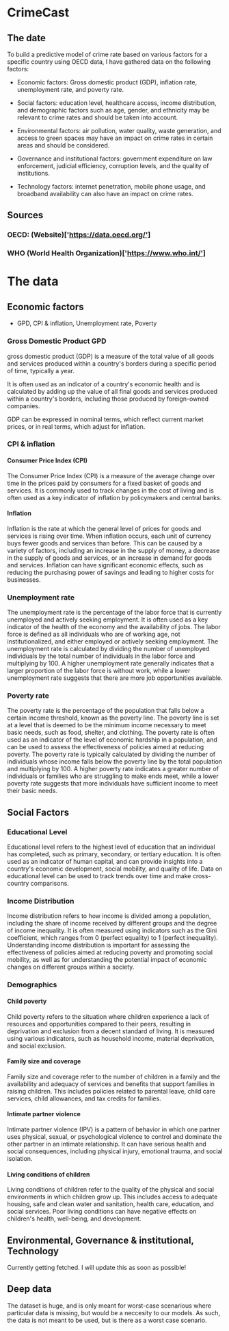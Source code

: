 # CrimeCast


## The date
To build a predictive model of crime rate based on various factors for a specific country using OECD data, I have gathered data on the following factors:

- Economic factors: Gross domestic product (GDP), inflation rate, unemployment rate, and poverty rate.

- Social factors: education level, healthcare access, income distribution, and demographic factors such as age, gender, and ethnicity may be relevant to crime rates and should be taken into account.

- Environmental factors: air pollution, water quality, waste generation, and access to green spaces may have an impact on crime rates in certain areas and should be considered.

- Governance and institutional factors: government expenditure on law enforcement, judicial efficiency, corruption levels, and the quality of institutions.

- Technology factors: internet penetration, mobile phone usage, and broadband availability can also have an impact on crime rates.


## Sources
### OECD: (Website)['https://data.oecd.org/']
### WHO (World Health Organization)['https://www.who.int/']


# The data

## Economic factors
- GPD, CPI & inflation, Unemployment rate, Poverty

### Gross Domestic Product GPD

gross domestic product (GDP) is a measure of the total value of all goods and services produced within a country's borders during a specific period of time, typically a year.

It is often used as an indicator of a country's economic health and is calculated by adding up the value of all final goods and services produced within a country's borders, including those produced by foreign-owned companies.

GDP can be expressed in nominal terms, which reflect current market prices, or in real terms, which adjust for inflation.

### CPI & inflation

#### Consumer Price Index (CPI)

The Consumer Price Index (CPI) is a measure of the average change over time in the prices paid by consumers for a fixed basket of goods and services. It is commonly used to track changes in the cost of living and is often used as a key indicator of inflation by policymakers and central banks.

#### Inflation

Inflation is the rate at which the general level of prices for goods and services is rising over time. When inflation occurs, each unit of currency buys fewer goods and services than before. This can be caused by a variety of factors, including an increase in the supply of money, a decrease in the supply of goods and services, or an increase in demand for goods and services. Inflation can have significant economic effects, such as reducing the purchasing power of savings and leading to higher costs for businesses.

### Unemployment rate

The unemployment rate is the percentage of the labor force that is currently unemployed and actively seeking employment. It is often used as a key indicator of the health of the economy and the availability of jobs. The labor force is defined as all individuals who are of working age, not institutionalized, and either employed or actively seeking employment. The unemployment rate is calculated by dividing the number of unemployed individuals by the total number of individuals in the labor force and multiplying by 100. A higher unemployment rate generally indicates that a larger proportion of the labor force is without work, while a lower unemployment rate suggests that there are more job opportunities available.

### Poverty rate

The poverty rate is the percentage of the population that falls below a certain income threshold, known as the poverty line. The poverty line is set at a level that is deemed to be the minimum income necessary to meet basic needs, such as food, shelter, and clothing. The poverty rate is often used as an indicator of the level of economic hardship in a population, and can be used to assess the effectiveness of policies aimed at reducing poverty. The poverty rate is typically calculated by dividing the number of individuals whose income falls below the poverty line by the total population and multiplying by 100. A higher poverty rate indicates a greater number of individuals or families who are struggling to make ends meet, while a lower poverty rate suggests that more individuals have sufficient income to meet their basic needs.

## Social Factors

### Educational Level

Educational level refers to the highest level of education that an individual has completed, such as primary, secondary, or tertiary education. It is often used as an indicator of human capital, and can provide insights into a country's economic development, social mobility, and quality of life. Data on educational level can be used to track trends over time and make cross-country comparisons.

### Income Distribution

Income distribution refers to how income is divided among a population, including the share of income received by different groups and the degree of income inequality. It is often measured using indicators such as the Gini coefficient, which ranges from 0 (perfect equality) to 1 (perfect inequality). Understanding income distribution is important for assessing the effectiveness of policies aimed at reducing poverty and promoting social mobility, as well as for understanding the potential impact of economic changes on different groups within a society.

### Demographics

#### Child poverty

Child poverty refers to the situation where children experience a lack of resources and opportunities compared to their peers, resulting in deprivation and exclusion from a decent standard of living. It is measured using various indicators, such as household income, material deprivation, and social exclusion.

#### Family size and coverage

Family size and coverage refer to the number of children in a family and the availability and adequacy of services and benefits that support families in raising children. This includes policies related to parental leave, child care services, child allowances, and tax credits for families.

#### Intimate partner violence

Intimate partner violence (IPV) is a pattern of behavior in which one partner uses physical, sexual, or psychological violence to control and dominate the other partner in an intimate relationship. It can have serious health and social consequences, including physical injury, emotional trauma, and social isolation.

#### Living conditions of children

Living conditions of children refer to the quality of the physical and social environments in which children grow up. This includes access to adequate housing, safe and clean water and sanitation, health care, education, and social services. Poor living conditions can have negative effects on children's health, well-being, and development.

## Environmental, Governance & institutional, Technology
Currently getting fetched. I will update this as soon as possible!

## Deep data
The dataset is huge, and is only meant for worst-case scenarious where particular data is missing, but would be a neccesity to our models. As such, the data is not meant to be used, but is there as a worst case scenario.
